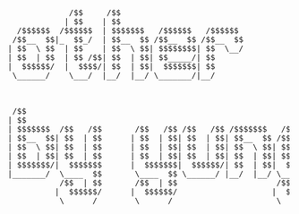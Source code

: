 <pre>
             /$$     /$$                                                                                  
            | $$    | $$                                                                                  
  /$$$$$$  /$$$$$$  | $$$$$$$   /$$$$$$   /$$$$$$                                                         
 /$$__  $$|_  $$_/  | $$__  $$ /$$__  $$ /$$__  $$                                                        
| $$  \ $$  | $$    | $$  \ $$| $$$$$$$$| $$  \__/                                                        
| $$  | $$  | $$ /$$| $$  | $$| $$_____/| $$                                                              
|  $$$$$$/  |  $$$$/| $$  | $$|  $$$$$$$| $$                                                              
 \______/    \___/  |__/  |__/ \_______/|__/                                                              
                                                                                                          
                                                                                                          
                                                                                                          
 /$$                                                                               /$$                    
| $$                                                                              | $$                    
| $$$$$$$  /$$   /$$       /$$   /$$ /$$   /$$ /$$$$$$$   /$$$$$$         /$$$$$$ | $$  /$$$$$$   /$$$$$$ 
| $$__  $$| $$  | $$      | $$  | $$| $$  | $$| $$__  $$ /$$__  $$       |____  $$| $$ /$$__  $$ /$$__  $$
| $$  \ $$| $$  | $$      | $$  | $$| $$  | $$| $$  \ $$| $$  \ $$        /$$$$$$$| $$| $$  \ $$| $$  \ $$
| $$  | $$| $$  | $$      | $$  | $$| $$  | $$| $$  | $$| $$  | $$       /$$__  $$| $$| $$  | $$| $$  | $$
| $$$$$$$/|  $$$$$$$      |  $$$$$$$|  $$$$$$/| $$  | $$|  $$$$$$$      |  $$$$$$$| $$|  $$$$$$$|  $$$$$$/
|_______/  \____  $$       \____  $$ \______/ |__/  |__/ \____  $$       \_______/|__/ \____  $$ \______/ 
           /$$  | $$       /$$  | $$                     /$$  \ $$                     /$$  \ $$          
          |  $$$$$$/      |  $$$$$$/                    |  $$$$$$/                    |  $$$$$$/          
           \______/        \______/                      \______/                      \______/           
</pre>
